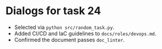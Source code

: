 # Dialogs for task 24

- Selected via `python src/random_task.py`.
- Added CI/CD and IaC guidelines to `docs/roles/devops.md`.
- Confirmed the document passes `doc_linter`.
